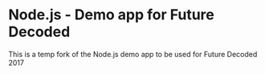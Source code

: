# Node.js - Demo app for Future Decoded
This is a temp fork of the Node.js demo app to be used for Future Decoded 2017
